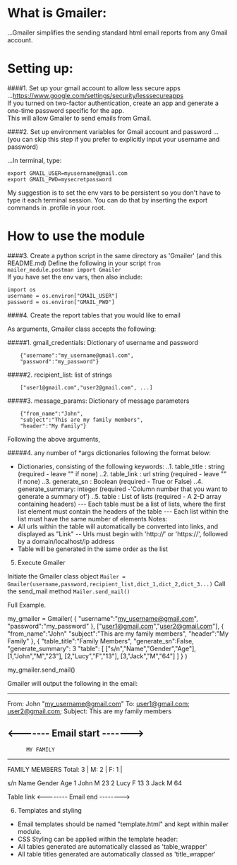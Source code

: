 # What is Gmailer:

...Gmailer simplifies the sending standard html email reports from any Gmail account.

# Setting up:

####1. Set up your gmail account to allow less secure apps
...https://www.google.com/settings/security/lesssecureapps  
If you turned on two-factor authentication, create an app and generate a one-time password specific for the app.  
This will allow Gmailer to send emails from Gmail.

####2. Set up environment variables for Gmail account and password
...(you can skip this step if you prefer to explicitly input your username and password)

...In terminal, type:
```
export GMAIL_USER=myusername@gmail.com
export GMAIL_PWD=mysecretpassword
```
My suggestion is to set the env vars to be persistent so you don't have to type it each terminal session. You can do that by inserting the export commands in .profile in your root.

# How to use the module

####3. Create a python script in the same directory as 'Gmailer' (and this README.md)
Define the following in your script
`from mailer_module.postman import Gmailer`  
If you have set the env vars, then also include:
```
import os
username = os.environ["GMAIL_USER"]
password = os.environ["GMAIL_PWD"]
```

####4. Create the report tables that you would like to email

As arguments, Gmailer class accepts the following:

#####1. gmail_credentials: Dictionary of username and password
```
    {"username":"my_username@gmail.com",
    "password":"my_password"}
```

#####2. recipient_list: list of strings 
```
    ["user1@gmail.com","user2@gmail.com", ...]
```

#####3. message_params: Dictionary of message parameters
```
    {"from_name":"John",
    "subject":"This are my family members",
    "header":"My Family"}
```

Following the above arguments,

#####4. any number of *args dictionaries following the format below:
- Dictionaries, consisting of the following keywords:
..1. table_title : string  (required - leave "" if none)
..2. table_link : url string  (required - leave "" if none)
..3. generate_sn : Boolean  (required - True or False)
..4. generate_summary: integer (required -'Column number that you want to generate a summary of')
..5. table : List of lists (required - A 2-D array containing headers)
--- Each table must be a list of lists, where the first list element must contain the headers of the table
--- Each list within the list must have the same number of elements
Notes:
- All urls within the table will automatically be converted into links, and displayed as "Link"
-- Urls must begin with 'http://' or 'https://', followed by a domain/localhost/ip address
- Table will be generated in the same order as the list

5. Execute Gmailer

Initiate the Gmailer class object
`Mailer = Gmailer(username,password,recipient_list,dict_1,dict_2,dict_3...)`
Call the send_mail method
`Mailer.send_mail()`

Full Example.

my_gmailer = Gmailer(
  {
    "username":"my_username@gmail.com",
    "password":"my_password"
  },
  ["user1@gmail.com","user2@gmail.com"],
  {
    "from_name":"John"
    "subject":"This are my family members",
    "header":"My Family"
  },
  {
    "table_title":"Family Members",
    "generate_sn":False,
    "generate_summary": 3
    "table":
      [
        ["s/n","Name","Gender","Age"],
        [1,"John","M","23"],
        [2,"Lucy","F","13"],
        [3,"Jack","M","64"]
      ]
  }
)

my_gmailer.send_mail()


Gmailer will output the following in the email:

------------------------------
From:    John "my_username@gmail.com"
To:      user1@gmail.com; user2@gmail.com;
Subject: This are my family members

<------- Email start ------->
------------------------------
          MY FAMILY
------------------------------
FAMILY MEMBERS
Total: 3  | M: 2 | F: 1 |

s/n    Name    Gender   Age
 1     John      M      23
 2     Lucy      F      13
 3     Jack      M      64

Table link
<-------- Email end -------->

6. Templates and styling
- Email templates should be named "template.html" and kept within mailer module.
- CSS Styling can be applied within the template header:
- All tables generated are automatically classed as 'table_wrapper'
- All table titles generated are automatically classed as 'title_wrapper'
